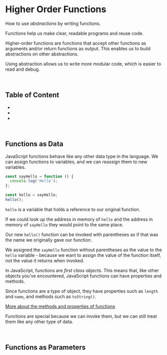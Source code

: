 # Higher Order Functions

How to use _abstractions_ by writing functions.

Functions help us make clear, readable programs and reuse code.

Higher-order functions are functions that accept other functions as arguments and/or return functions as output. This enables us to build abstractions on other abstractions.

Using abstraction allows us to write more modular code, which is easier to read and debug.

<br>

## Table of Content

- []()
- []()
- []()

<br>

## Functions as Data

JavaScript functions behave like any other data type in the language. We can assign functions to variables, and we can reassign them to new variables.

```js
const sayHello = function () {
  console.log('Hello');
};

const hello = sayHello;
hello();
```

`hello` is a variable that holds a reference to our original function.

If we could look up the address in memory of `hello` and the address in memory of `sayHello` they would point to the same place.

Our new `hello()` function can be invoked with parentheses as if that was the name we originally gave our function.

We assigned the `sayHello` function without parentheses as the value to the `hello` variable - because we want to assign the value of the function itself, not the value it returns when invoked.

In JavaScript, functions are _first class objects_. This means that, like other objects you’ve encountered, JavaScript functions can have properties and methods.

Since functions are a type of object, they have properties such as `length` and `name`, and methods such as `toString()`.

[More about the methods and properties of functions](https://developer.mozilla.org/en-US/docs/Web/JavaScript/Reference/Global_Objects/Function)

Functions are special because we can invoke them, but we can still treat them like any other type of data.

<br>

## Functions as Parameters
